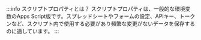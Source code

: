 :::info スクリプトプロパティとは？
スクリプトプロパティは、一般的な環境変数のApps Script版です。スプレッドシートやフォームの設定、APIキー、トークンなど、スクリプト内で使用する必要があり頻繁な変更がないデータを保存するのに適しています。
:::